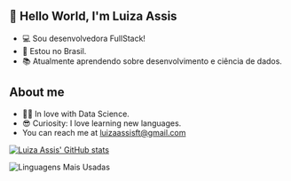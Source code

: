 ## 👋 Hello World, I'm Luiza Assis
- :computer: Sou desenvolvedora FullStack!
- :house_with_garden: Estou no Brasil.
- :books: Atualmente aprendendo sobre desenvolvimento e ciência de dados.

## About me

- 👩‍💻 In love with Data Science.
- 😎 Curiosity: I love learning new languages.
- You can reach me at luizaassisft@gmail.com


[![Luiza Assis' GitHub stats](https://github-readme-stats.vercel.app/api?username=LuizaAssiS57&show_icons=true&theme=radical)](url)

![Linguagens Mais Usadas](https://github-readme-stats.vercel.app/api/top-langs/?username=LuizaAssiS57&layout=compact&theme=radical)
